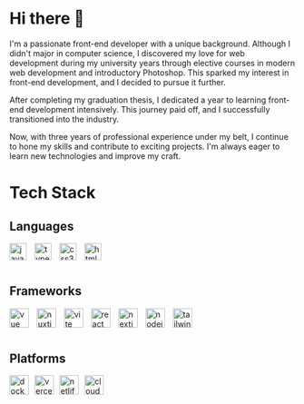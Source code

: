 # Hi there 👋
I'm a passionate front-end developer with a unique background. Although I didn't major in computer science, I discovered my love for web development during my university years through elective courses in modern web development and introductory Photoshop. This sparked my interest in front-end development, and I decided to pursue it further.

After completing my graduation thesis, I dedicated a year to learning front-end development intensively. This journey paid off, and I successfully transitioned into the industry.

Now, with three years of professional experience under my belt, I continue to hone my skills and contribute to exciting projects. I'm always eager to learn new technologies and improve my craft.

# Tech Stack
## **Languages**
<div>
  <img width="30px" style="padding-right:10px;display:inline-block;" src="https://cdn.jsdelivr.net/gh/devicons/devicon@latest/icons/javascript/javascript-original.svg" alt="javascript" />
  <img width="30px" style="padding-right:10px;display:inline-block;" src="https://cdn.jsdelivr.net/gh/devicons/devicon@latest/icons/typescript/typescript-original.svg" alt="typescript" />
  <img width="30px" style="padding-right:10px;display:inline-block;" src="https://cdn.jsdelivr.net/gh/devicons/devicon@latest/icons/css3/css3-original.svg" alt="css3" />
  <img width="30px" style="padding-right:10px;display:inline-block;" src="https://cdn.jsdelivr.net/gh/devicons/devicon@latest/icons/html5/html5-original.svg" alt="html" />
</div>

#

## **Frameworks**
<div>
  <img width="34px" style="padding-right:10px;display:inline-block;" src="https://cdn.jsdelivr.net/gh/devicons/devicon@latest/icons/vuejs/vuejs-original.svg" alt="vue" />
  <img width="34px" style="padding-right:10px;display:inline-block;" src="https://cdn.jsdelivr.net/gh/devicons/devicon@latest/icons/nuxtjs/nuxtjs-original-wordmark.svg" alt="nuxtjs" />         
  <img width="34px" style="padding-right:10px;display:inline-block;" src="https://cdn.jsdelivr.net/gh/devicons/devicon@latest/icons/vitejs/vitejs-original.svg" alt="vite" />
  <img width="34px" style="padding-right:10px;display:inline-block;" src="https://cdn.jsdelivr.net/gh/devicons/devicon@latest/icons/react/react-original.svg" alt="react" />
  <img width="34px" style="padding-right:10px;display:inline-block;" src="https://cdn.jsdelivr.net/gh/devicons/devicon@latest/icons/nextjs/nextjs-original.svg" alt="nextjs" />
  <img width="34px" style="padding-right:10px;display:inline-block;" src="https://cdn.jsdelivr.net/gh/devicons/devicon@latest/icons/nodejs/nodejs-original-wordmark.svg" alt="nodejs" />
  <img width="34px" style="padding-right:10px;display:inline-block;" src="https://cdn.jsdelivr.net/gh/devicons/devicon@latest/icons/tailwindcss/tailwindcss-original.svg" alt="tailwindcss" />
</div>

#

## **Platforms**
<div style="display:flex;gap:10px;flex-wrap:wrap;">
  <img width="34px" src="https://cdn.jsdelivr.net/gh/devicons/devicon@latest/icons/docker/docker-original-wordmark.svg" alt="docker" />
  <img width="34px" src="https://cdn.jsdelivr.net/gh/devicons/devicon@latest/icons/vercel/vercel-original-wordmark.svg" alt="vercel" />
  <img width="34px" src="https://cdn.jsdelivr.net/gh/devicons/devicon@latest/icons/netlify/netlify-original-wordmark.svg" alt="netlify" />
  <img width="34px" src="https://cdn.jsdelivr.net/gh/devicons/devicon@latest/icons/cloudflare/cloudflare-original-wordmark.svg" alt="cloudflare" />
</div>

<!--
**GeraltWang/GeraltWang** is a ✨ _special_ ✨ repository because its `README.md` (this file) appears on your GitHub profile.

Here are some ideas to get you started:

- 🔭 I’m currently working on ...
- 🌱 I’m currently learning ...
- 👯 I’m looking to collaborate on ...
- 🤔 I’m looking for help with ...
- 💬 Ask me about ...
- 📫 How to reach me: ...
- 😄 Pronouns: ...
- ⚡ Fun fact: ...
-->
